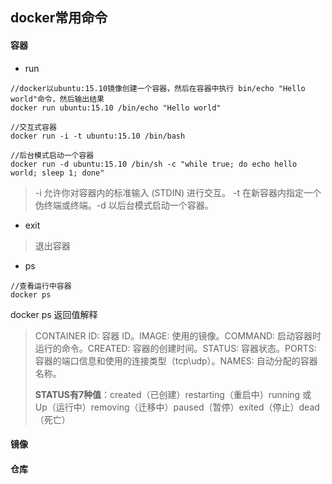 ## docker常用命令

#### 容器
- run
```
//docker以ubuntu:15.10镜像创建一个容器，然后在容器中执行 bin/echo "Hello world"命令，然后输出结果
docker run ubuntu:15.10 /bin/echo "Hello world"

//交互式容器
docker run -i -t ubuntu:15.10 /bin/bash

//后台模式启动一个容器
docker run -d ubuntu:15.10 /bin/sh -c "while true; do echo hello world; sleep 1; done"
```
> -i 允许你对容器内的标准输入 (STDIN) 进行交互。 -t 在新容器内指定一个伪终端或终端。-d 以后台模式启动一个容器。

- exit
> 退出容器
- ps
```
//查看运行中容器
docker ps
```
docker ps 返回值解释
> CONTAINER ID: 容器 ID。IMAGE: 使用的镜像。COMMAND: 启动容器时运行的命令。CREATED: 容器的创建时间。STATUS: 容器状态。PORTS: 容器的端口信息和使用的连接类型（tcp\udp）。NAMES: 自动分配的容器名称。
> 
> **STATUS有7种值**：created（已创建）restarting（重启中）running 或 Up（运行中）removing（迁移中）paused（暂停）exited（停止）dead（死亡）

#### 镜像
#### 仓库
